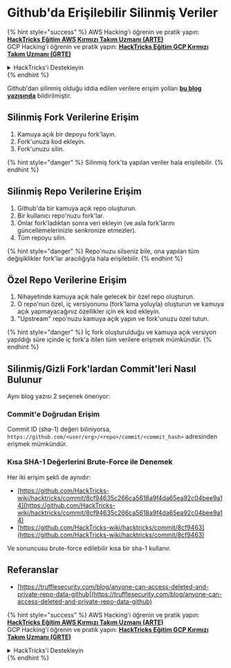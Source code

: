 # Github'da Erişilebilir Silinmiş Veriler

{% hint style="success" %}
AWS Hacking'i öğrenin ve pratik yapın:<img src="../../.gitbook/assets/image (1).png" alt="" data-size="line">[**HackTricks Eğitim AWS Kırmızı Takım Uzmanı (ARTE)**](https://training.hacktricks.xyz/courses/arte)<img src="../../.gitbook/assets/image (1).png" alt="" data-size="line">\
GCP Hacking'i öğrenin ve pratik yapın: <img src="../../.gitbook/assets/image (2).png" alt="" data-size="line">[**HackTricks Eğitim GCP Kırmızı Takım Uzmanı (GRTE)**<img src="../../.gitbook/assets/image (2).png" alt="" data-size="line">](https://training.hacktricks.xyz/courses/grte)

<details>

<summary>HackTricks'i Destekleyin</summary>

* [**abonelik planlarını**](https://github.com/sponsors/carlospolop) kontrol edin!
* **💬 [**Discord grubuna**](https://discord.gg/hRep4RUj7f) veya [**telegram grubuna**](https://t.me/peass) katılın ya da **Twitter**'da **bizi takip edin** 🐦 [**@hacktricks\_live**](https://twitter.com/hacktricks\_live)**.**
* **Hacking ipuçlarını paylaşmak için** [**HackTricks**](https://github.com/carlospolop/hacktricks) ve [**HackTricks Cloud**](https://github.com/carlospolop/hacktricks-cloud) github reposuna PR gönderin.

</details>
{% endhint %}

Github'dan silinmiş olduğu iddia edilen verilere erişim yolları [**bu blog yazısında**](https://trufflesecurity.com/blog/anyone-can-access-deleted-and-private-repo-data-github) bildirilmiştir.

## Silinmiş Fork Verilerine Erişim

1. Kamuya açık bir depoyu fork'layın.
2. Fork'unuza kod ekleyin.
3. Fork'unuzu silin.

{% hint style="danger" %}
Silinmiş fork'ta yapılan veriler hala erişilebilir.
{% endhint %}

## Silinmiş Repo Verilerine Erişim

1. Github'da bir kamuya açık repo oluşturun.
2. Bir kullanıcı repo'nuzu fork'lar.
3. Onlar fork'ladıktan sonra veri ekleyin (ve asla fork'larını güncellemelerinizle senkronize etmezler).
4. Tüm repoyu silin.

{% hint style="danger" %}
Repo'nuzu silseniz bile, ona yapılan tüm değişiklikler fork'lar aracılığıyla hala erişilebilir.
{% endhint %}

## Özel Repo Verilerine Erişim

1. Nihayetinde kamuya açık hale gelecek bir özel repo oluşturun.
2. O repo'nun özel, iç versiyonunu (fork'lama yoluyla) oluşturun ve kamuya açık yapmayacağınız özellikler için ek kod ekleyin.
3. "Upstream" repo'nuzu kamuya açık yapın ve fork'unuzu özel tutun.

{% hint style="danger" %}
İç fork oluşturulduğu ve kamuya açık versiyon yapıldığı süre içinde iç fork'a itilen tüm verilere erişmek mümkündür.
{% endhint %}

## Silinmiş/Gizli Fork'lardan Commit'leri Nasıl Bulunur

Aynı blog yazısı 2 seçenek öneriyor:

### Commit'e Doğrudan Erişim

Commit ID (sha-1) değeri biliniyorsa, `https://github.com/<user/org>/<repo>/commit/<commit_hash>` adresinden erişmek mümkündür.

### Kısa SHA-1 Değerlerini Brute-Force ile Denemek

Her iki erişim şekli de aynıdır:

* [https://github.com/HackTricks-wiki/hacktricks/commit/8cf94635c266ca5618a9f4da65ea92c04bee9a14](https://github.com/HackTricks-wiki/hacktricks/commit/8cf94635c266ca5618a9f4da65ea92c04bee9a14)
* [https://github.com/HackTricks-wiki/hacktricks/commit/8cf9463](https://github.com/HackTricks-wiki/hacktricks/commit/8cf9463)

Ve sonuncusu brute-force edilebilir kısa bir sha-1 kullanır.

## Referanslar

* [https://trufflesecurity.com/blog/anyone-can-access-deleted-and-private-repo-data-github](https://trufflesecurity.com/blog/anyone-can-access-deleted-and-private-repo-data-github)

{% hint style="success" %}
AWS Hacking'i öğrenin ve pratik yapın:<img src="../../.gitbook/assets/image (1).png" alt="" data-size="line">[**HackTricks Eğitim AWS Kırmızı Takım Uzmanı (ARTE)**](https://training.hacktricks.xyz/courses/arte)<img src="../../.gitbook/assets/image (1).png" alt="" data-size="line">\
GCP Hacking'i öğrenin ve pratik yapın: <img src="../../.gitbook/assets/image (2).png" alt="" data-size="line">[**HackTricks Eğitim GCP Kırmızı Takım Uzmanı (GRTE)**<img src="../../.gitbook/assets/image (2).png" alt="" data-size="line">](https://training.hacktricks.xyz/courses/grte)

<details>

<summary>HackTricks'i Destekleyin</summary>

* [**abonelik planlarını**](https://github.com/sponsors/carlospolop) kontrol edin!
* **💬 [**Discord grubuna**](https://discord.gg/hRep4RUj7f) veya [**telegram grubuna**](https://t.me/peass) katılın ya da **Twitter**'da **bizi takip edin** 🐦 [**@hacktricks\_live**](https://twitter.com/hacktricks\_live)**.**
* **Hacking ipuçlarını paylaşmak için** [**HackTricks**](https://github.com/carlospolop/hacktricks) ve [**HackTricks Cloud**](https://github.com/carlospolop/hacktricks-cloud) github reposuna PR gönderin.

</details>
{% endhint %}
